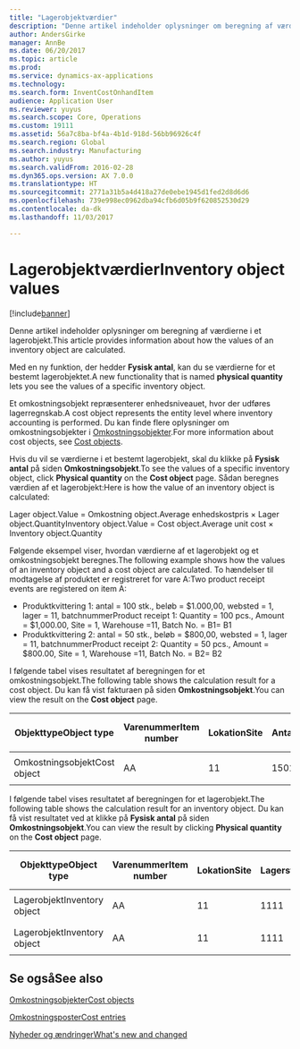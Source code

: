 ```yaml
---
title: "Lagerobjektværdier"
description: "Denne artikel indeholder oplysninger om beregning af værdierne i et lagerobjekt."
author: AndersGirke
manager: AnnBe
ms.date: 06/20/2017
ms.topic: article
ms.prod: 
ms.service: dynamics-ax-applications
ms.technology: 
ms.search.form: InventCostOnhandItem
audience: Application User
ms.reviewer: yuyus
ms.search.scope: Core, Operations
ms.custom: 19111
ms.assetid: 56a7c8ba-bf4a-4b1d-918d-56bb96926c4f
ms.search.region: Global
ms.search.industry: Manufacturing
ms.author: yuyus
ms.search.validFrom: 2016-02-28
ms.dyn365.ops.version: AX 7.0.0
ms.translationtype: HT
ms.sourcegitcommit: 2771a31b5a4d418a27de0ebe1945d1fed2d8d6d6
ms.openlocfilehash: 739e998ec0962dba94cfb6d05b9f620852530d29
ms.contentlocale: da-dk
ms.lasthandoff: 11/03/2017

---
```


# <a name="inventory-object-values"></a><span data-ttu-id="c6c8d-103">Lagerobjektværdier</span><span class="sxs-lookup"><span data-stu-id="c6c8d-103">Inventory object values</span></span>

[!include[banner](../includes/banner.md)]


<span data-ttu-id="c6c8d-104">Denne artikel indeholder oplysninger om beregning af værdierne i et lagerobjekt.</span><span class="sxs-lookup"><span data-stu-id="c6c8d-104">This article provides information about how the values of an inventory object are calculated.</span></span> 

<span data-ttu-id="c6c8d-105">Med en ny funktion, der hedder **Fysisk antal**, kan du se værdierne for et bestemt lagerobjektet.</span><span class="sxs-lookup"><span data-stu-id="c6c8d-105">A new functionality that is named **physical quantity** lets you see the values of a specific inventory object.</span></span> 

<span data-ttu-id="c6c8d-106">Et omkostningsobjekt repræsenterer enhedsniveauet, hvor der udføres lagerregnskab.</span><span class="sxs-lookup"><span data-stu-id="c6c8d-106">A cost object represents the entity level where inventory accounting is performed.</span></span> <span data-ttu-id="c6c8d-107">Du kan finde flere oplysninger om omkostningsobjekter i [Omkostningsobjekter](cost-object.md).</span><span class="sxs-lookup"><span data-stu-id="c6c8d-107">For more information about cost objects, see [Cost objects](cost-object.md).</span></span> 

<span data-ttu-id="c6c8d-108">Hvis du vil se værdierne i et bestemt lagerobjekt, skal du klikke på **Fysisk antal** på siden **Omkostningsobjekt**.</span><span class="sxs-lookup"><span data-stu-id="c6c8d-108">To see the values of a specific inventory object, click **Physical quantity** on the **Cost object** page.</span></span> <span data-ttu-id="c6c8d-109">Sådan beregnes værdien af et lagerobjekt:</span><span class="sxs-lookup"><span data-stu-id="c6c8d-109">Here is how the value of an inventory object is calculated:</span></span> 

<span data-ttu-id="c6c8d-110">Lager object.Value = Omkostning object.Average enhedskostpris × Lager object.Quantity</span><span class="sxs-lookup"><span data-stu-id="c6c8d-110">Inventory object.Value = Cost object.Average unit cost × Inventory object.Quantity</span></span> 

<span data-ttu-id="c6c8d-111">Følgende eksempel viser, hvordan værdierne af et lagerobjekt og et omkostningsobjekt beregnes.</span><span class="sxs-lookup"><span data-stu-id="c6c8d-111">The following example shows how the values of an inventory object and a cost object are calculated.</span></span> <span data-ttu-id="c6c8d-112">To hændelser til modtagelse af produktet er registreret for vare A:</span><span class="sxs-lookup"><span data-stu-id="c6c8d-112">Two product receipt events are registered on item A:</span></span>

-   <span data-ttu-id="c6c8d-113">Produktkvittering 1: antal = 100 stk., beløb = $1.000,00, websted = 1, lager = 11, batchnummer</span><span class="sxs-lookup"><span data-stu-id="c6c8d-113">Product receipt 1: Quantity = 100 pcs., Amount = $1,000.00, Site = 1, Warehouse =11, Batch No.</span></span> <span data-ttu-id="c6c8d-114">= B1</span><span class="sxs-lookup"><span data-stu-id="c6c8d-114">= B1</span></span>
-   <span data-ttu-id="c6c8d-115">Produktkvittering 2: antal = 50 stk., beløb = $800,00, websted = 1, lager = 11, batchnummer</span><span class="sxs-lookup"><span data-stu-id="c6c8d-115">Product receipt 2: Quantity = 50 pcs., Amount = $800.00, Site = 1, Warehouse =11, Batch No.</span></span> <span data-ttu-id="c6c8d-116">= B2</span><span class="sxs-lookup"><span data-stu-id="c6c8d-116">= B2</span></span>

<span data-ttu-id="c6c8d-117">I følgende tabel vises resultatet af beregningen for et omkostningsobjekt.</span><span class="sxs-lookup"><span data-stu-id="c6c8d-117">The following table shows the calculation result for a cost object.</span></span> <span data-ttu-id="c6c8d-118">Du kan få vist fakturaen på siden **Omkostningsobjekt**.</span><span class="sxs-lookup"><span data-stu-id="c6c8d-118">You can view the result on the **Cost object** page.</span></span>

<table style="width:100%;">
<colgroup>
<col width="14%" />
<col width="14%" />
<col width="14%" />
<col width="14%" />
<col width="14%" />
<col width="14%" />
<col width="14%" />
</colgroup>
<thead>
<tr class="header">
<th><span data-ttu-id="c6c8d-119">Objekttype</span><span class="sxs-lookup"><span data-stu-id="c6c8d-119">Object type</span></span></th>
<th><span data-ttu-id="c6c8d-120">Varenummer</span><span class="sxs-lookup"><span data-stu-id="c6c8d-120">Item number</span></span></th>
<th><span data-ttu-id="c6c8d-121">Lokation</span><span class="sxs-lookup"><span data-stu-id="c6c8d-121">Site</span></span></th>
<th><span data-ttu-id="c6c8d-122">Antal</span><span class="sxs-lookup"><span data-stu-id="c6c8d-122">Quantity</span></span></th>
<th><span data-ttu-id="c6c8d-123">Lagerenhed</span><span class="sxs-lookup"><span data-stu-id="c6c8d-123">Inventory unit</span></span></th>
<th><span data-ttu-id="c6c8d-124">Værdi</span><span class="sxs-lookup"><span data-stu-id="c6c8d-124">Value</span></span></th>
<th><span data-ttu-id="c6c8d-125">Gennemsnitlig enhedskostpris</span><span class="sxs-lookup"><span data-stu-id="c6c8d-125">Average unit cost</span></span></th>
</tr>
</thead>
<tbody>
<tr class="odd">
<td><span data-ttu-id="c6c8d-126">Omkostningsobjekt</span><span class="sxs-lookup"><span data-stu-id="c6c8d-126">Cost object</span></span></td>
<td><span data-ttu-id="c6c8d-127">A</span><span class="sxs-lookup"><span data-stu-id="c6c8d-127">A</span></span></td>
<td><span data-ttu-id="c6c8d-128">1</span><span class="sxs-lookup"><span data-stu-id="c6c8d-128">1</span></span></td>
<td><span data-ttu-id="c6c8d-129">150</span><span class="sxs-lookup"><span data-stu-id="c6c8d-129">150</span></span></td>
<td><span data-ttu-id="c6c8d-130">Styk</span><span class="sxs-lookup"><span data-stu-id="c6c8d-130">Pcs.</span></span></td>
<td><p><span data-ttu-id="c6c8d-131">$1800,00</span><span class="sxs-lookup"><span data-stu-id="c6c8d-131">$1800.00</span></span></p></td>
<td><p><span data-ttu-id="c6c8d-132">$12,00</span><span class="sxs-lookup"><span data-stu-id="c6c8d-132">$12.00</span></span></p></td>
</tr>
</tbody>
</table>

<span data-ttu-id="c6c8d-133">I følgende tabel vises resultatet af beregningen for et lagerobjekt.</span><span class="sxs-lookup"><span data-stu-id="c6c8d-133">The following table shows the calculation result for an inventory object.</span></span> <span data-ttu-id="c6c8d-134">Du kan få vist resultatet ved at klikke på **Fysisk antal** på siden **Omkostningsobjekt**.</span><span class="sxs-lookup"><span data-stu-id="c6c8d-134">You can view the result by clicking **Physical quantity** on the **Cost object** page.</span></span>

<table style="width:100%;">
<colgroup>
<col width="11%" />
<col width="11%" />
<col width="11%" />
<col width="11%" />
<col width="11%" />
<col width="11%" />
<col width="11%" />
<col width="11%" />
<col width="11%" />
</colgroup>
<thead>
<tr class="header">
<th><span data-ttu-id="c6c8d-135">Objekttype</span><span class="sxs-lookup"><span data-stu-id="c6c8d-135">Object type</span></span></th>
<th><span data-ttu-id="c6c8d-136">Varenummer</span><span class="sxs-lookup"><span data-stu-id="c6c8d-136">Item number</span></span></th>
<th><span data-ttu-id="c6c8d-137">Lokation</span><span class="sxs-lookup"><span data-stu-id="c6c8d-137">Site</span></span></th>
<th><span data-ttu-id="c6c8d-138">Lagersted</span><span class="sxs-lookup"><span data-stu-id="c6c8d-138">Warehouse</span></span></th>
<th><span data-ttu-id="c6c8d-139">Batch nr.</span><span class="sxs-lookup"><span data-stu-id="c6c8d-139">Batch No.</span></span></th>
<th><span data-ttu-id="c6c8d-140">Antal</span><span class="sxs-lookup"><span data-stu-id="c6c8d-140">Quantity</span></span></th>
<th><span data-ttu-id="c6c8d-141">Lagerenhed</span><span class="sxs-lookup"><span data-stu-id="c6c8d-141">Inventory unit</span></span></th>
<th><span data-ttu-id="c6c8d-142">Værdi</span><span class="sxs-lookup"><span data-stu-id="c6c8d-142">Value</span></span></th>
<th><span data-ttu-id="c6c8d-143">Gennemsnitlig enhedskostpris</span><span class="sxs-lookup"><span data-stu-id="c6c8d-143">Average unit cost</span></span></th>
</tr>
</thead>
<tbody>
<tr class="odd">
<td><span data-ttu-id="c6c8d-144">Lagerobjekt</span><span class="sxs-lookup"><span data-stu-id="c6c8d-144">Inventory object</span></span></td>
<td><span data-ttu-id="c6c8d-145">A</span><span class="sxs-lookup"><span data-stu-id="c6c8d-145">A</span></span></td>
<td><span data-ttu-id="c6c8d-146">1</span><span class="sxs-lookup"><span data-stu-id="c6c8d-146">1</span></span></td>
<td><span data-ttu-id="c6c8d-147">11</span><span class="sxs-lookup"><span data-stu-id="c6c8d-147">11</span></span></td>
<td><span data-ttu-id="c6c8d-148">B1</span><span class="sxs-lookup"><span data-stu-id="c6c8d-148">B1</span></span></td>
<td><span data-ttu-id="c6c8d-149">100</span><span class="sxs-lookup"><span data-stu-id="c6c8d-149">100</span></span></td>
<td><span data-ttu-id="c6c8d-150">Styk</span><span class="sxs-lookup"><span data-stu-id="c6c8d-150">Pcs.</span></span></td>
<td><p><span data-ttu-id="c6c8d-151">$1200,00</span><span class="sxs-lookup"><span data-stu-id="c6c8d-151">$1200.00</span></span></p></td>
<td><p><span data-ttu-id="c6c8d-152">$12,00</span><span class="sxs-lookup"><span data-stu-id="c6c8d-152">$12.00</span></span></p></td>
</tr>
<tr class="even">
<td><span data-ttu-id="c6c8d-153">Lagerobjekt</span><span class="sxs-lookup"><span data-stu-id="c6c8d-153">Inventory object</span></span></td>
<td><span data-ttu-id="c6c8d-154">A</span><span class="sxs-lookup"><span data-stu-id="c6c8d-154">A</span></span></td>
<td><span data-ttu-id="c6c8d-155">1</span><span class="sxs-lookup"><span data-stu-id="c6c8d-155">1</span></span></td>
<td><span data-ttu-id="c6c8d-156">11</span><span class="sxs-lookup"><span data-stu-id="c6c8d-156">11</span></span></td>
<td><span data-ttu-id="c6c8d-157">B2</span><span class="sxs-lookup"><span data-stu-id="c6c8d-157">B2</span></span></td>
<td><span data-ttu-id="c6c8d-158">50</span><span class="sxs-lookup"><span data-stu-id="c6c8d-158">50</span></span></td>
<td><span data-ttu-id="c6c8d-159">Styk</span><span class="sxs-lookup"><span data-stu-id="c6c8d-159">Pcs.</span></span></td>
<td><p><span data-ttu-id="c6c8d-160">$600,00</span><span class="sxs-lookup"><span data-stu-id="c6c8d-160">$600.00</span></span></p></td>
<td><p><span data-ttu-id="c6c8d-161">$12,00</span><span class="sxs-lookup"><span data-stu-id="c6c8d-161">$12.00</span></span></p></td>
</tr>
</tbody>
</table>



<a name="see-also"></a><span data-ttu-id="c6c8d-162">Se også</span><span class="sxs-lookup"><span data-stu-id="c6c8d-162">See also</span></span>
--------

[<span data-ttu-id="c6c8d-163">Omkostningsobjekter</span><span class="sxs-lookup"><span data-stu-id="c6c8d-163">Cost objects</span></span>](cost-object.md)

[<span data-ttu-id="c6c8d-164">Omkostningsposter</span><span class="sxs-lookup"><span data-stu-id="c6c8d-164">Cost entries</span></span>](cost-entries.md)

[<span data-ttu-id="c6c8d-165">Nyheder og ændringer</span><span class="sxs-lookup"><span data-stu-id="c6c8d-165">What's new and changed</span></span>](../../fin-and-ops/get-started/whats-new-changed.md)




